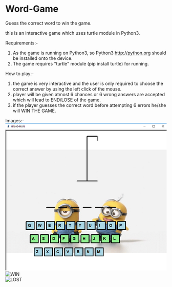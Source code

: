 # Word-Game
Guess the correct word to win the game.

this is an interactive game which uses turtle module in Python3.

Requirements:-
  1) As the game is running on Python3, so Python3 http://python.org should be installed onto the device.
  2) The game requires "turtle" module (pip install turtle) for running.

How to play:-
  1) the game is very interactive and the user is only required to choose the correct answer by using the left click of the mouse.
  2) player will be given atmost 6 chances or 6 wrong answers are accepted which will lead to END/LOSE of the game.
  3) if the player guesses the correct word before attempting 6 errors he/she will WIN THE GAME.

Images:-
![GAME INTERFACE](https://raw.githubusercontent.com/rajdeep099/Word-Game/master/game.png)
![WIN](https://raw.githubusercontent.com/rajdeep099/Word-Game/master/win.png)  
![LOST](https://raw.githubusercontent.com/rajdeep099/Word-Game/master/lost.png)

